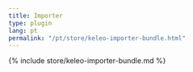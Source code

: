 ```yaml
---
title: Importer
type: plugin
lang: pt
permalink: "/pt/store/keleo-importer-bundle.html" 
---
```


{% include store/keleo-importer-bundle.md %}

